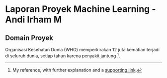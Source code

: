 # Laporan Proyek Machine Learning - Andi Irham M

## Domain Proyek

Organisasi Kesehatan Dunia (WHO) memperkirakan 12 juta kematian terjadi di seluruh dunia, setiap tahun karena penyakit jantung [^1]. 

[^1]: My reference, with further explanation and a [supporting link](https://website.com).
